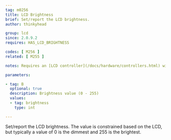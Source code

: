 ```yaml
---
tag: m0256
title: LCD Brightness
brief: Set/report the LCD brightness.
author: thinkyhead

group: lcd
since: 2.0.9.2
requires: HAS_LCD_BRIGHTNESS

codes: [ M256 ]
related: [ M255 ]

notes: Requires an [LCD controller](/docs/hardware/controllers.html) with software-controlled brightness.

parameters:

- tag: B
  optional: true
  description: Brightness value (0 - 255)
  values:
  - tag: brightness
    type: int

---
```


Set/report the LCD brightness. The value is constrained based on the LCD, but typically a value of 0 is the dimmest and 255 is the brightest.
